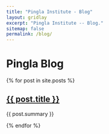 ```yaml
---
title: "Pingla Institute - Blog"
layout: gridlay
excerpt: "Pingla Institute -- Blog."
sitemap: false
permalink: /blog/
---
```


# Pingla Blog

{% for post in site.posts %}
  <h2><a href="{{ post.url }}">{{ post.title }}</a></h2>
  <p>{{ post.summary }}</p>
{% endfor %}

